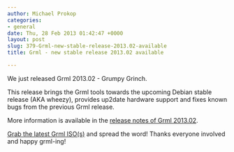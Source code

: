```yaml
---
author: Michael Prokop
categories:
- general
date: Thu, 28 Feb 2013 01:42:47 +0000
layout: post
slug: 379-Grml-new-stable-release-2013.02-available
title: Grml - new stable release 2013.02 available

---
```

We just released Grml 2013\.02 \- Grumpy Grinch.

This release brings the Grml tools towards the upcoming Debian stable release (AKA wheezy), provides up2date hardware support and fixes known bugs from the previous Grml release.

More information is available in the [release notes of Grml 2013\.02](https://grml.org/changelogs/README-grml-2013.02/).

[Grab the latest Grml ISO(s)](https://grml.org/download/) and spread the word!
Thanks everyone involved and happy grml\-ing!

